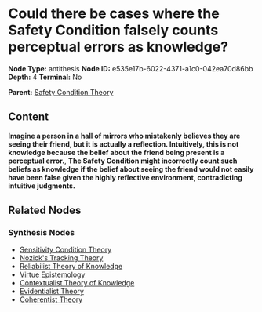 # Could there be cases where the Safety Condition falsely counts perceptual errors as knowledge?

**Node Type:** antithesis
**Node ID:** e535e17b-6022-4371-a1c0-042ea70d86bb
**Depth:** 4
**Terminal:** No

**Parent:** [Safety Condition Theory](safety-condition-theory-synthesis-ccbea3a6-e148-40c2-ac0b-a9f0d6e267dc.md)

## Content

**Imagine a person in a hall of mirrors who mistakenly believes they are seeing their friend, but it is actually a reflection. Intuitively, this is not knowledge because the belief about the friend being present is a perceptual error.**, **The Safety Condition might incorrectly count such beliefs as knowledge if the belief about seeing the friend would not easily have been false given the highly reflective environment, contradicting intuitive judgments.**

## Related Nodes

### Synthesis Nodes

- [Sensitivity Condition Theory](sensitivity-condition-theory-synthesis-170f4829-f3ee-4acd-b43a-14fa43be07ec.md)
- [Nozick's Tracking Theory](nozicks-tracking-theory-synthesis-3eb306ca-d566-4bea-9b02-1e26ee681a46.md)
- [Reliabilist Theory of Knowledge](reliabilist-theory-of-knowledge-synthesis-a8ff3208-77f5-4ed9-9eac-a9f692a820be.md)
- [Virtue Epistemology](virtue-epistemology-synthesis-8f394584-8714-4efb-b5bc-72c9d1cfca27.md)
- [Contextualist Theory of Knowledge](contextualist-theory-of-knowledge-synthesis-9e48758e-12af-41c0-abe3-d153fc764228.md)
- [Evidentialist Theory](evidentialist-theory-synthesis-c0adae2c-79eb-45e0-86d3-9c4c01face58.md)
- [Coherentist Theory](coherentist-theory-synthesis-3ab1cd32-cb9e-4f8f-832e-c9b24000464d.md)
